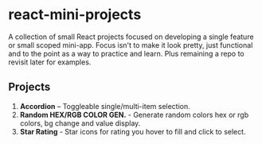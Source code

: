 # react-mini-projects

A collection of small React projects focused on developing a single feature or small scoped mini-app.
Focus isn't to make it look pretty, just functional and to the point as a way to practice and learn. Plus remaining a repo to revisit later for examples.

## Projects

1. **Accordion** – Toggleable single/multi-item selection.
2. **Random HEX/RGB COLOR GEN.** - Generate random colors hex or rgb colors, bg change and value display.
3. **Star Rating** - Star icons for rating you hover to fill and click to select.

